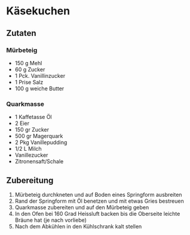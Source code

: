 # Käsekuchen

## Zutaten

### Mürbeteig

* 150 g Mehl
* 60 g Zucker
* 1 Pck. Vanillinzucker
* 1 Prise Salz
* 100 g weiche Butter

### Quarkmasse

* 1 Kaffetasse Öl
* 2 Eier
* 150 gr Zucker
* 500 gr Magerquark
* 2 Pkg Vanillepudding
* 1/2 L Milch
* Vanillezucker
* Zitronensaft/Schale

## Zubereitung

1. Mürbeteig durchkneten und auf Boden eines Springform ausbreiten
2. Rand der Springform mit Öl benetzen und mit etwas Gries bestreuen
3. Quarkmasse zubereiten und auf den Mürbeteig geben
4. In den Ofen bei 160 Grad Heissluft backen bis die Oberseite leichte Bräune hat (je nach vorliebe)
5. Nach dem Abkühlen in den Kühlschrank kalt stellen
